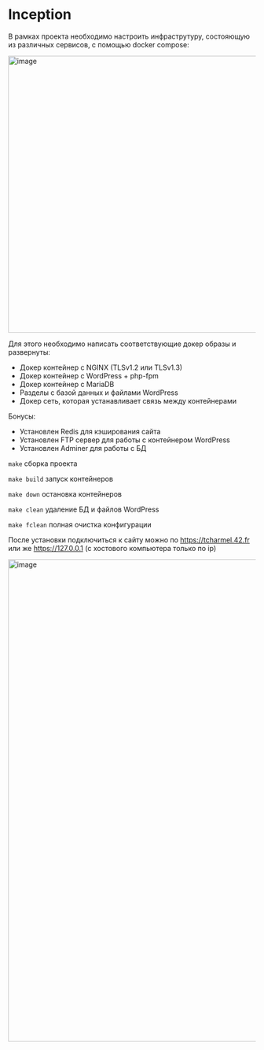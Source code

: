 # Inception

В рамках проекта необходимо настроить инфраструтуру, состояющую из различных сервисов, с помощью docker compose:

<img width="562" alt="image" src="https://user-images.githubusercontent.com/86204727/203170501-01873185-c5ad-43bd-8948-30f97ceed84b.png">

Для этого необходимо написать соответствующие докер образы и развернуты:
* Докер контейнер с NGINX (TLSv1.2 или TLSv1.3)
* Докер контейнер с WordPress + php-fpm
* Докер контейнер с MariaDB
* Разделы с базой данных и файлами WordPress
* Докер сеть, которая устанавливает связь между контейнерами

Бонусы:
* Установлен Redis для кэширования сайта
* Установлен FTP сервер для работы с контейнером WordPress
* Установлен Adminer для работы с БД

```make``` сборка проекта

```make build``` запуск контейнеров

```make down``` остановка контейнеров

```make clean``` удаление БД и файлов WordPress

```make fclean``` полная очистка конфигурации

 После установки подключиться к сайту можно по https://tcharmel.42.fr или же https://127.0.0.1 (с хостового компьютера только по ip)
 
<img width="979" alt="image" src="https://user-images.githubusercontent.com/86204727/203172684-7f735495-218b-4097-8550-67b6c3e3e96c.png">
